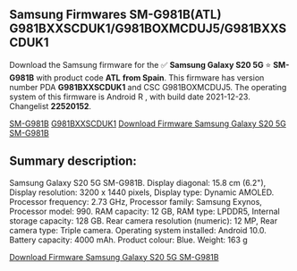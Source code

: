 <h2>Samsung Firmwares SM-G981B(ATL) G981BXXSCDUK1/G981BOXMCDUJ5/G981BXXSCDUK1</h2>
Download the Samsung firmware for the ✅ <strong>Samsung Galaxy S20 5G </strong> ⭐ <strong>SM-G981B</strong> with product code <strong>ATL</strong> <strong> from Spain</strong>. This firmware has version number PDA <strong>G981BXXSCDUK1</strong> and CSC G981BOXMCDUJ5. The operating system of this firmware is Android R , with build date 2021-12-23. Changelist <strong>22520152</strong>.

[SM-G981B](https://samfirm.shop/samsung/model/SM-G981B)
[G981BXXSCDUK1](https://samfirm.shop/samsung/pda/G981BXXSCDUK1)
[Download Firmware Samsung Galaxy S20 5G SM-G981B](https://samfirm.shop/samsung/firmware/484843)
<h2>Summary description:</h2>
<p>Samsung Galaxy S20 5G SM-G981B. Display diagonal: 15.8 cm (6.2"), Display resolution: 3200 x 1440 pixels, Display type: Dynamic AMOLED. Processor frequency: 2.73 GHz, Processor family: Samsung Exynos, Processor model: 990. RAM capacity: 12 GB, RAM type: LPDDR5, Internal storage capacity: 128 GB. Rear camera resolution (numeric): 12 MP, Rear camera type: Triple camera. Operating system installed: Android 10.0. Battery capacity: 4000 mAh. Product colour: Blue. Weight: 163 g</p>


[Download Firmware Samsung Galaxy S20 5G SM-G981B](https://samfirm.shop/samsung/firmware/484843)
